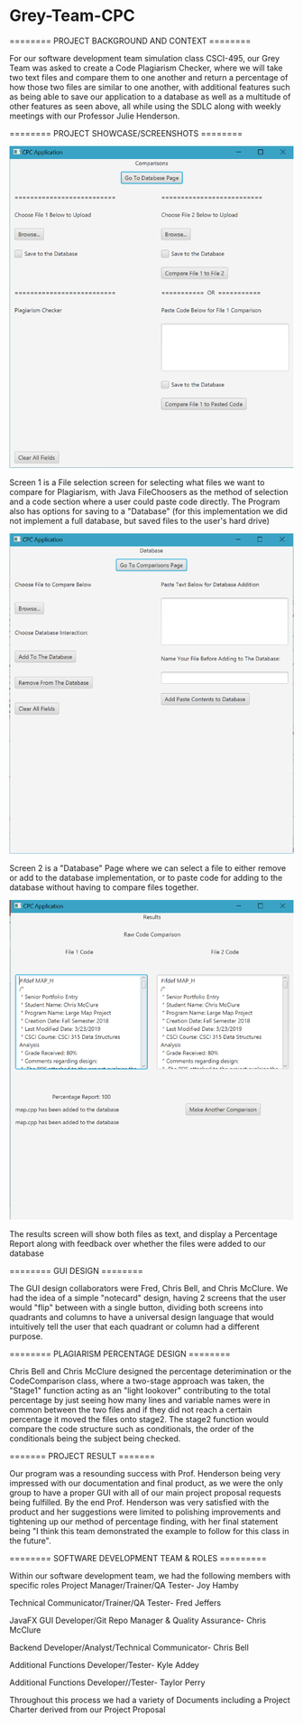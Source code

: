 # Grey-Team-CPC

======== PROJECT BACKGROUND AND CONTEXT ========

For our software development team simulation class CSCI-495, our Grey Team was asked to create a Code Plagiarism Checker, where we will take two text files and compare them to one another and return a percentage of how those two files are similar to one another, with additional features such as being able to save our application to a database as well as a multitude of other features as seen above, all while using the SDLC along with weekly meetings with our Professor Julie Henderson.

======== PROJECT SHOWCASE/SCREENSHOTS ========

![Screen 1 Display](readme_pics/Screen1_Display.PNG)

Screen 1 is a File selection screen for selecting what files we want to compare for Plagiarism, with Java FileChoosers as the method of selection and a code section where a user could paste code directly. The Program also has options for saving to a "Database" (for this implementation we did not implement a full database, but saved files to the user's hard drive)

![Screen 2 Display](readme_pics/Screen2_Display.PNG)

Screen 2 is a "Database" Page where we can select a file to either remove or add to the database implementation, or to paste code for adding to the database without having to compare files together.

![Results Screen Display](readme_pics/Results_Display.PNG)

The results screen will show both files as text, and display a Percentage Report along with feedback over whether the files were added to our database


======== GUI DESIGN ========

The GUI design collaborators were Fred, Chris Bell, and Chris McClure. We had the idea of a simple "notecard" design, having 2 screens that the user would "flip" between with a single button, dividing both screens into quadrants and columns to have a universal design language that would intuitively tell the user that each quadrant or column had a different purpose.

======== PLAGIARISM PERCENTAGE DESIGN ========

Chris Bell and Chris McClure designed the percentage deterimination or the CodeComparison class, where a two-stage approach was taken, the "Stage1" function acting as an "light lookover" contributing to the total percentage by just seeing how many lines and variable names were in common between the two files and if they did not reach a certain percentage it moved the files onto stage2. The stage2 function would compare the code structure such as conditionals, the order of the conditionals being the subject being checked. 

======= PROJECT RESULT =======

Our program was a resounding success with Prof. Henderson being very impressed with our documentation and final product, as we were the only group to have a proper GUI with all of our main project proposal requests being fulfilled. By the end Prof. Henderson was very satisfied with the product and her suggestions were limited to polishing improvements and tightening up our method of percentage finding, with her final statement being "I think this team demonstrated the example to follow for this class in the future".

======== SOFTWARE DEVELOPMENT TEAM & ROLES =========

Within our software development team, we had the following members with specific roles
Project Manager/Trainer/QA Tester- Joy Hamby

Technical Communicator/Trainer/QA Tester- Fred Jeffers

JavaFX GUI Developer/Git Repo Manager & Quality Assurance- Chris McClure

Backend Developer/Analyst/Technical Communicator- Chris Bell

Additional Functions Developer/Tester- Kyle Addey

Additional Functions Developer//Tester- Taylor Perry

Throughout this process we had a variety of Documents including a Project Charter derived from our Project Proposal
